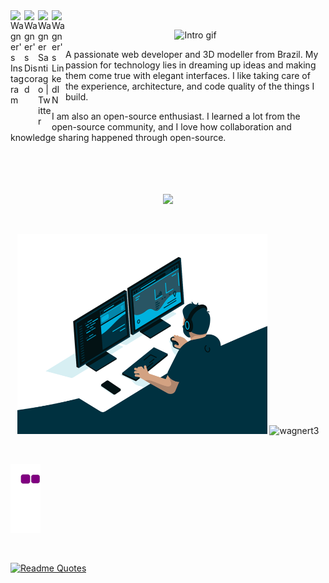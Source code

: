 <a href="https://www.instagram.com/wagner_ben10/">
  <img align="left" alt="Wagner's Instagram" width="22px" src="https://upload.wikimedia.org/wikipedia/commons/a/a5/Instagram_icon.png"/>
</a>
<a href="https://discord.gg/wagnert3#0443">  
  <img align="left" alt="Wagner's Discord" width="22px" src="https://assets-global.website-files.com/6257adef93867e50d84d30e2/636e0a69f118df70ad7828d4_icon_clyde_blurple_RGB.svg" />
</a>
<a href="https://twitter.com/">
  <img align="left" alt="Wagner Santiago | Twitter" width="22px" src="https://cdn1.iconfinder.com/data/icons/social-media-set-for-free/32/twitter-512.png" />
</a>
<a href="https://www.linkedin.com/in/wagnersantiago/">
  <img align="left" alt="Wagner's LinkedIN" width="22px" src="https://raw.githubusercontent.com/peterthehan/peterthehan/master/assets/linkedin.svg" />
</a>

<br>
<p align="center">
  <img src="Intro.gif" alt="Intro gif" width="700" />
</p>


A passionate web developer and 3D modeller from Brazil. My passion for technology lies in dreaming up ideas and making them come true with elegant interfaces. I like taking care of the experience, architecture, and code quality of the things I build.

I am also an open-source enthusiast. I learned a lot from the open-source community, and I love how collaboration and knowledge sharing happened through open-source.
<br><br><br><br><br>

<p align="center">
  <a href="https://skillicons.dev">
    <img src="https://skillicons.dev/icons?i=js,html,css,figma,dart,flutter,github,cs,visualstudio,vscode,autocad,blender" />
  </a>
</p>

<br>
<p align="center">
  <img src="code.gif" alt="code gif" width="400" height="320" />
  <img src="https://github-readme-stats.vercel.app/api?username=wagnert3&show_icons=true&theme=white" alt="wagnert3" width="400" /> 
</p>
  
 <br> 
 
 ![snake gif](https://github.com/wagnert3/wagnert3/blob/output/github-contribution-grid-snake.gif)
 
<br>

  [![Readme Quotes](https://quotes-github-readme.vercel.app/api?type=horizontal)](https://github.com/piyushsuthar/github-readme-quotes)

 
